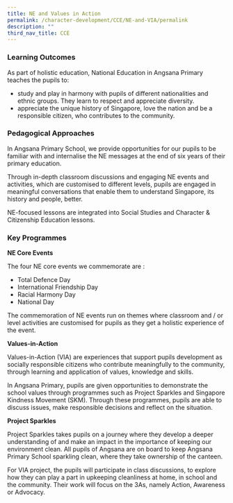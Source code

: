 ```yaml
---
title: NE and Values in Action
permalink: /character-development/CCE/NE-and-VIA/permalink
description: ""
third_nav_title: CCE
---
```

### Learning Outcomes

As part of holistic education, National Education in Angsana Primary teaches the pupils to:

*   study and play in harmony with pupils of different nationalities and ethnic groups. They learn to respect and appreciate diversity.
*   appreciate the unique history of Singapore, love the nation and be a responsible citizen, who contributes to the community.

### Pedagogical Approaches

In Angsana Primary School, we provide opportunities for our pupils to be familiar with and internalise the NE messages at the end of six years of their primary education.

Through in-depth classroom discussions and engaging NE events and activities, which are customised to different levels, pupils are engaged in meaningful conversations that enable them to understand Singapore, its history and people, better.

NE-focused lessons are integrated into Social Studies and Character & Citizenship Education lessons.

### Key Programmes

**NE Core Events**

The four NE core events we commemorate are :

*   Total Defence Day
*   International Friendship Day
*   Racial Harmony Day
*   National Day

The commemoration of NE events run on themes where classroom and / or level activities are customised for pupils as they get a holistic experience of the event.

**Values-in-Action**

Values-in-Action (VIA) are experiences that support pupils development as socially responsible citizens who contribute meaningfully to the community, through learning and application of values, knowledge and skills.

In Angsana Primary, pupils are given opportunities to demonstrate the school values through programmes such as Project Sparkles and Singapore Kindness Movement (SKM). Through these programmes, pupils are able to discuss issues, make responsible decisions and reflect on the situation.

**Project Sparkles**

Project Sparkles takes pupils on a journey where they develop a deeper understanding of and make an impact in the importance of keeping our environment clean. All pupils of Angsana are on board to keep Angsana Primary School sparkling clean, where they take ownership of the canteen.

For VIA project, the pupils will participate in class discussions, to explore how they can play a part in upkeeping cleanliness at home, in school and the community. Their work will focus on the 3As, namely Action, Awareness or Advocacy.